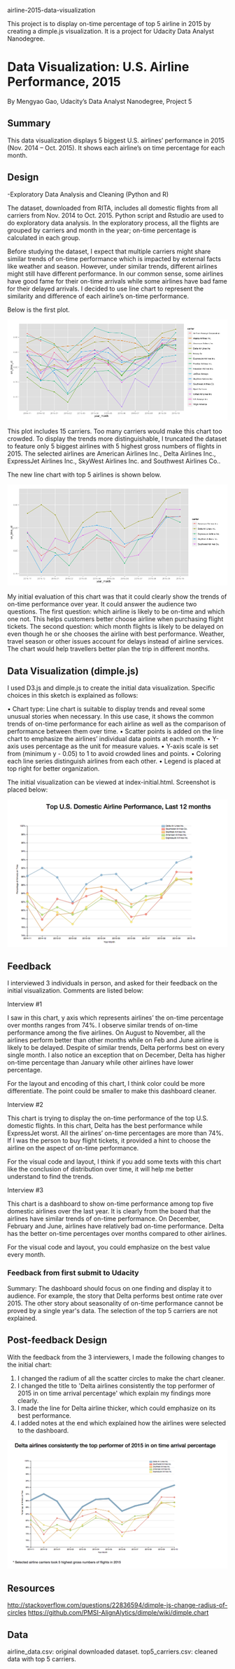 airline-2015-data-visualization

This project is to display on-time percentage of top 5 airline in 2015 by creating a dimple.js visualization. It is a project for Udacity Data Analyst Nanodegree.


# Data Visualization: U.S. Airline Performance, 2015

By Mengyao Gao, Udacity’s Data Analyst Nanodegree, Project 5

## Summary

This data visualization displays 5 biggest U.S. airlines’ performance in 2015 (Nov. 2014 – Oct. 2015). It shows each airline’s on time percentage for each month. 

## Design

-Exploratory Data Analysis and Cleaning (Python and R)

The dataset, downloaded from RITA, includes all domestic flights from all carriers from Nov. 2014 to Oct. 2015. Python script and Rstudio are used to do exploratory data analysis. In the exploratory process, all the flights are grouped by carriers and month in the year; on-time percentage is calculated in each group. 

Before studying the dataset, I expect that multiple carriers might share similar trends of on-time performance which is impacted by external facts like weather and season. However, under similar trends, different airlines might still have different performance. In our common sense, some airlines have good fame for their on-time arrivals while some airlines have bad fame for their delayed arrivals. I decided to use line chart to represent the similarity and difference of each airline’s on-time performance.

Below is the first plot.
 
![alt tag](https://github.com/MengoDB/airline-2015-data-visualization/blob/master/Rplot.png)

This plot includes 15 carriers. Too many carriers would make this chart too crowded. To display the trends more distinguishable, I truncated the dataset to feature only 5 biggest airlines with 5 highest gross numbers of flights in 2015. The selected airlines are American Airlines Inc., Delta Airlines Inc., ExpressJet Airlines Inc., SkyWest Airlines Inc. and Southwest Airlines Co..

The new line chart with top 5 airlines is shown below.

![alt tag](https://github.com/MengoDB/airline-2015-data-visualization/blob/master/Rplot02_top5.png)
 
My initial evaluation of this chart was that it could clearly show the trends of on-time performance over year. It could answer the audience two questions. The first question: which airline is likely to be on-time and which one not. This helps customers better choose airline when purchasing flight tickets. The second question: which month flights is likely to be delayed on even though he or she chooses the airline with best performance. Weather, travel season or other issues account for delays instead of airline services. The chart would help travellers better plan the trip in different months.

## Data Visualization (dimple.js)

I used D3.js and dimple.js to create the initial data visualization. Specific choices in this sketch is explained as follows:

•	Chart type: Line chart is suitable to display trends and reveal some unusual stories when necessary. In this use case, it shows the common trends of on-time performance for each airline as well as the comparison of performance between them over time.
•	Scatter points is added on the line chart to emphasize the airlines’ individual data points at each month.
•	Y-axis uses percentage as the unit for measure values.
•	Y-axis scale is set from (minimum y - 0.05) to 1 to avoid crowded lines and points.
•	Coloring each line series distinguish airlines from each other.
•	Legend is placed at top right for better organization.

The initial visualization can be viewed at index-initial.html. Screenshot is placed below:

![alt tag](https://github.com/MengoDB/airline-2015-data-visualization/blob/master/initial.png)

## Feedback

I interviewed 3 individuals in person, and asked for their feedback on the initial visualization. Comments are listed below:

Interview #1

I saw in this chart, y axis which represents airlines’ the on-time percentage over months ranges from 74%. I observe similar trends of on-time performance among the five airlines. On August to November, all the airlines perform better than other months while on Feb and June airline is likely to be delayed. Despite of similar trends, Delta performs best on every single month. I also notice an exception that on December, Delta has higher on-time percentage than January while other airlines have lower percentage.

For the layout and encoding of this chart, I think color could be more differentiate. The point could be smaller to make this dashboard cleaner.


Interview #2

This chart is trying to display the on-time performance of the top U.S. domestic flights. In this chart, Delta has the best performance while ExpressJet worst. All the airlines’ on-time percentages are more than 74%. If I was the person to buy flight tickets,  it provided a hint to choose the airline on the aspect of on-time performance.

For the visual code and layout, I think if you add some texts with this chart like the conclusion of distribution over time, it will help me better understand to find the trends.

Interview #3

This chart is a dashboard to show on-time performance among top five domestic airlines over the last year. It is clearly from the board that the airlines have similar trends of on-time performance. On December, February and June, airlines have relatively bad on-time performance. Delta has the better on-time percentages over months compared to other airlines.

For the visual code and layout, you could emphasize on the best value every month.

### Feedback from first submit to Udacity

Summary: The dashboard should focus on one finding and display it to audience. For example, the story that Delta performs best ontime rate over 2015. The other story about seasonality of on-time performance cannot be proved by a single year's data. The selection of the top 5 carriers are not explained.

## Post-feedback Design

With the feedback from the 3 interviewers, I made the following changes to the initial chart:


1.	I changed the radium of all the scatter circles to make the chart cleaner.
2.	I changed the title to 'Delta airlines consistently the top performer of 2015 in on time arrival percentage' which explain my findings more clearly.
3.	I made the line for Delta airline thicker, which could emphasize on its best performance.
4.	I added notes at the end which explained how the airlines were selected to the dashboard.

![alt tag](https://github.com/MengoDB/airline-2015-data-visualization/blob/master/final.png)

## Resources

http://stackoverflow.com/questions/22836594/dimple-js-change-radius-of-circles
https://github.com/PMSI-AlignAlytics/dimple/wiki/dimple.chart

## Data
airline_data.csv: original downloaded dataset.
top5_carriers.csv: cleaned data with top 5 carriers.
